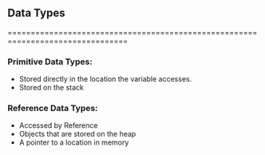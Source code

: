 ## Data Types
================================================================================
### Primitive Data Types:
- Stored directly in the location the variable accesses.
- Stored on the stack

### Reference Data Types:
- Accessed by Reference
- Objects that are stored on the heap
- A pointer to a location in memory
